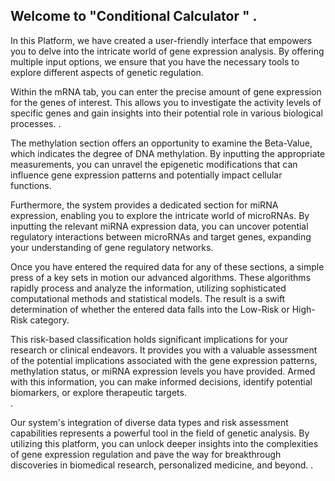 
## Welcome to "Conditional Calculator " . 
In this Platform, we have created a user-friendly interface that empowers you to delve into the intricate world of gene expression analysis. By offering multiple input options, we ensure that you have the necessary tools to explore different aspects of genetic regulation.</br>

Within the mRNA tab, you can enter the precise amount of gene expression for the genes of interest. This allows you to investigate the activity levels of specific genes and gain insights into their potential role in various biological processes. .</br>

The methylation section offers an opportunity to examine the Beta-Value, which indicates the degree of DNA methylation. By inputting the appropriate measurements, you can unravel the epigenetic modifications that can influence gene expression patterns and potentially impact cellular functions.</br>

Furthermore, the system provides a dedicated section for miRNA expression, enabling you to explore the intricate world of microRNAs. By inputting the relevant miRNA expression data, you can uncover potential regulatory interactions between microRNAs and target genes, expanding your understanding of gene regulatory networks.</br>

Once you have entered the required data for any of these sections, a simple press of a key sets in motion our advanced algorithms. These algorithms rapidly process and analyze the information, utilizing sophisticated computational methods and statistical models. The result is a swift determination of whether the entered data falls into the Low-Risk or High-Risk category. </br>

This risk-based classification holds significant implications for your research or clinical endeavors. It provides you with a valuable assessment of the potential implications associated with the gene expression patterns, methylation status, or miRNA expression levels you have provided. Armed with this information, you can make informed decisions, identify potential biomarkers, or explore therapeutic targets.</br>.

Our system's integration of diverse data types and risk assessment capabilities represents a powerful tool in the field of genetic analysis. By utilizing this platform, you can unlock deeper insights into the complexities of gene expression regulation and pave the way for breakthrough discoveries in biomedical research, personalized medicine, and beyond. .</br>
